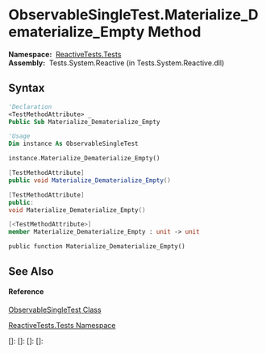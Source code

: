 # ObservableSingleTest.Materialize\_Dematerialize\_Empty Method

**Namespace:**  [ReactiveTests.Tests](ReactiveTests.Tests\ReactiveTests.Tests.md)  
**Assembly:**  Tests.System.Reactive (in Tests.System.Reactive.dll)

## Syntax

```vb
'Declaration
<TestMethodAttribute> _
Public Sub Materialize_Dematerialize_Empty
```

```vb
'Usage
Dim instance As ObservableSingleTest

instance.Materialize_Dematerialize_Empty()
```

```csharp
[TestMethodAttribute]
public void Materialize_Dematerialize_Empty()
```

```c++
[TestMethodAttribute]
public:
void Materialize_Dematerialize_Empty()
```

```fsharp
[<TestMethodAttribute>]
member Materialize_Dematerialize_Empty : unit -> unit 
```

```jscript
public function Materialize_Dematerialize_Empty()
```

## See Also

#### Reference

[ObservableSingleTest Class](ObservableSingleTest\ObservableSingleTest.md)

[ReactiveTests.Tests Namespace](ReactiveTests.Tests\ReactiveTests.Tests.md)

[]: 
[]: 
[]: 
[]: 